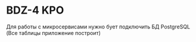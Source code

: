 # BDZ-4 KPO

Для работы с микросервисами нужно бует подключить БД PostgreSQL (Все таблицы приложение построит)
